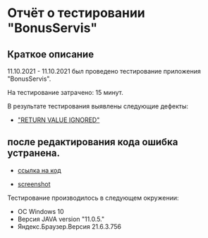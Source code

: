 # Отчёт о тестировании "BonusServis"

## Краткое описание

11.10.2021 - 11.10.2021 был проведено тестирование  приложения "BonusServis".

На тестирование затрачено: 15 минут.

В результате тестирования выявлены следующие дефекты:
* [ "RETURN VALUE IGNORED" ](https://github.com/UBCh/BonusServis/issues/1)

## после редактирования кода ошибка устранена.
* [ ссылка на код ](https://github.com/UBCh/BonusServis/blob/master/src/main/java/Main.java)

* [screenshot ](https://drive.google.com/file/d/1Y7wxSlaLzr-5WOiJLftIXYnFQ21SU0T5/view?usp=sharing)



Тестирование производилось в следующем окружении:
* OC Windows 10
* Версия JAVA version "11.0.5."
* Яндекс.Браузер.Версия 21.6.3.756 
